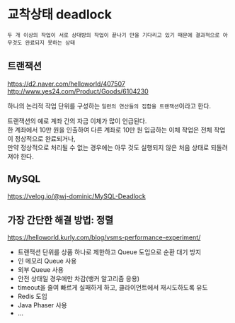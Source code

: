 # 교착상태 deadlock

`두 개 이상의 작업이 서로 상대방의 작업이 끝나기 만을 기다리고 있기 때문에 결과적으로 아무것도 완료되지 못하는 상태`

## 트랜잭션

https://d2.naver.com/helloworld/407507
http://www.yes24.com/Product/Goods/6104230

하나의 논리적 작업 단위를 구성하는 `일련의 연산들의 집합을 트랜잭션`이라고 한다.

트랜잭션의 예로 계좌 간의 자금 이체가 많이 언급된다.  
한 계좌에서 10만 원을 인출하여 다른 계좌로 10만 원 입금하는 이체 작업은 전체 작업이 정상적으로 완료되거나,  
만약 정상적으로 처리될 수 없는 경우에는 아무 것도 실행되지 않은 처음 상태로 되돌려져야 한다.

## MySQL

https://velog.io/@wj-dominic/MySQL-Deadlock

## 가장 간단한 해결 방법: 정렬

https://helloworld.kurly.com/blog/vsms-performance-experiment/

- 트랜잭션 단위를 상품 하나로 제한하고 Queue 도입으로 순환 대기 방지
- 인 메모리 Queue 사용
- 외부 Queue 사용
- 안전 상태일 경우에만 차감(뱅커 알고리즘 응용)
- timeout을 줄여 빠르게 실패하게 하고, 클라이언트에서 재시도하도록 유도
- Redis 도입
- Java Phaser 사용
- …
